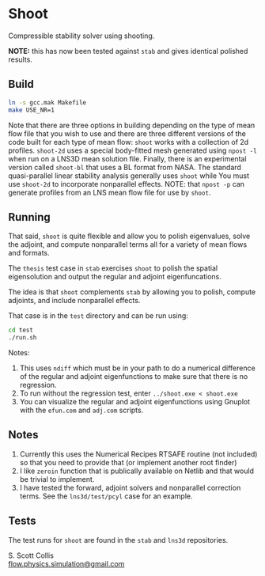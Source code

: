 # Shoot

Compressible stability solver using shooting.

**NOTE:** this has now been tested against `stab` and gives identical 
polished results.

## Build

```bash
ln -s gcc.mak Makefile
make USE_NR=1
```
Note that there are three options in building depending on the type of
mean flow file that you wish to use and there are three different versions of 
the code built for each type of mean flow: `shoot` works with a collection of 
2d profiles.  `shoot-2d` uses a special body-fitted mesh generated using 
`npost -l` when run on a LNS3D mean solution file. Finally, there is an experimental
version called `shoot-bl` that uses a BL format from NASA. 
The standard quasi-parallel linear stability analysis generally uses `shoot` while 
You must use `shoot-2d` to incorporate nonparallel effects.  NOTE: that `npost -p` can generate profiles from an LNS mean flow file for use by `shoot`. 

## Running

That said, `shoot` is quite flexible and allow you to polish eigenvalues, 
solve the adjoint, and compute nonparallel terms all for a variety of 
mean flows and formats.

The `thesis` test case in `stab` exercises `shoot` to polish the spatial
eigensolution and output the regular and adjoint eigenfuncations.

The idea is that `shoot` complements `stab` by allowing you to polish, compute
adjoints, and include nonparallel effects.

That case is in the `test` directory and can be run using:
```bash
cd test
./run.sh
```
Notes:
  1. This uses `ndiff` which must be in your path to do a numerical
     difference of the regular and adjoint eigenfunctions to make sure that
     there is no regression.
  2. To run without the regression test, enter `../shoot.exe < shoot.exe`
  3. You can visualize the regular and adjoint eigenfunctions using Gnuplot 
     with the `efun.com` and `adj.com` scripts.

## Notes
1. Currently this uses the Numerical Recipes RTSAFE routine (not included)
   so that you need to provide that (or implement another root finder)
2. I like `zeroin` function that is publically available on Netlib and
   that would be trivial to implement.
3. I have tested the forward, adjoint solvers and nonparallel correction
   terms.  See the `lns3d/test/pcyl` case for an example. 
   
## Tests 
 
The test runs for `shoot` are found in the `stab` and `lns3d` repositories. 

S. Scott Collis\
flow.physics.simulation@gmail.com
